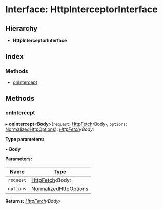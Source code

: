 # Interface: HttpInterceptorInterface

## Hierarchy

* **HttpInterceptorInterface**

## Index

### Methods

* [onIntercept](httpinterceptorinterface.md#onintercept)

## Methods

###  onIntercept

▸ **onIntercept**<**Body**>(`request`: [HttpFetch](../README.md#httpfetch)‹Body›, `options`: [NormalizedHttpOptions](normalizedhttpoptions.md)): *[HttpFetch](../README.md#httpfetch)‹Body›*

**Type parameters:**

▪ **Body**

**Parameters:**

Name | Type |
------ | ------ |
`request` | [HttpFetch](../README.md#httpfetch)‹Body› |
`options` | [NormalizedHttpOptions](normalizedhttpoptions.md) |

**Returns:** *[HttpFetch](../README.md#httpfetch)‹Body›*
